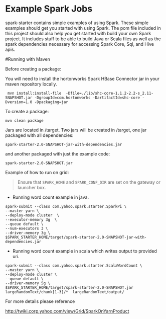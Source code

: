 # Example Spark Jobs

spark-starter contains simple examples of using Spark. These simple examples should get you started with using Spark. The pom file included in this project should also help you get started with build your own Spark project. It includes stuff to be able to build Java or Scala files as well as the spark dependencies necessary for accessing Spark Core, Sql, and Hive apis.

#Running with Maven

Before creating a package:

You will need to install the hortonworks Spark HBase Connector jar in your maven repository locally.

```
 mvn install:install-file  -Dfile=./lib/shc-core-1.1.2-2.2-s_2.11-SNAPSHOT.jar -DgroupId=com.hortonworks -DartifactId=shc-core -Dversion=1.0 -Dpackaging=jar
```

To create a package:

```
mvn clean package
```

Jars are located in <project-root>/target.  Two jars will be created in <project-root>/target, one jar packaged with all dependencies:

```
spark-starter-2.0-SNAPSHOT-jar-with-dependencies.jar
```

and another packaged with just the example code:

```
spark-starter-2.0-SNAPSHOT.jar
```

Example of how to run on grid:

> Ensure that ```SPARK_HOME``` and ```SPARK_CONF_DIR``` are set on the gateway or launcher box.

* Running word count example in java. 
```
spark-submit --class com.yahoo.spark.starter.SparkPi \
--master yarn \
--deploy-mode cluster  \
--executor-memory 3g  \
--queue default \
--num-executors 3 \
--driver-memory 3g \
$SPARK_STARTER_HOME/target/spark-starter-2.0-SNAPSHOT-jar-with-dependencies.jar
```

* Running word count example in scala which writes output to provided uri.
```
spark-submit --class com.yahoo.spark.starter.ScalaWordCount \
--master yarn \
--deploy-mode cluster \
--queue default \
--driver-memory 5g \
$SPARK_STARTER_HOME/target/spark-starter-2.0-SNAPSHOT.jar  largeRandomText/chunk[1-3]/*  largeRandomText/output/
``` 

For more details please reference 

http://twiki.corp.yahoo.com/view/Grid/SparkOnYarnProduct
